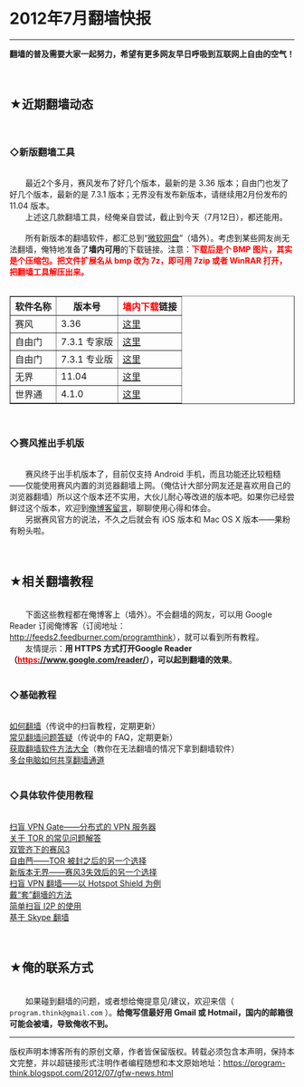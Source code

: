 # 2012年7月翻墙快报 

-----

<div class="post-body entry-content">
<b>翻墙的普及需要大家一起努力，希望有更多网友早日呼吸到互联网上自由的空气！</b><br/>
<br/>
<br/>
<h2>★近期翻墙动态</h2><br/>
<h3>◇新版翻墙工具</h3><br/>
　　最近2个多月，赛风发布了好几个版本，最新的是 3.36 版本；自由门也发了好几个版本，最新的是 7.3.1 版本；无界没有发布新版本，请继续用2月份发布的 11.04 版本。<br/>
　　上述这几款翻墙工具，经俺亲自尝试，截止到今天（7月12日），都还能用。<br/>
<br/>
　　所有新版本的翻墙软件，都汇总到“<a href="https://onedrive.live.com/?id=F5B0090663FEEADA!730" rel="nofollow" target="_blank">微软网盘</a>”（墙外）。考虑到某些网友尚无法翻墙，俺特地准备了<b>墙内可用</b>的下载链接。注意：<span style="color:red;font-weight:bold;">下载后是个 BMP 图片，其实是个压缩包。把文件扩展名从 bmp 改为 7z，即可用 7zip 或者 WinRAR 打开，把翻墙工具解压出来。</span><a name="more"></a><br/>
<br/>
<table border="1" cellspacing="0"><tr><th>软件名称</th><th>版本号</th><th><font color="red">墙内下载</font>链接</th></tr>
<tr><td>赛风</td><td>3.36</td><td><a href="http://blob-s-docs.googlegroups.com/docs/OgAAAKet7EmJbNazqeTMYM5qS5oLI2-noDOUPWxE5FqhaXWPVoKhsZAqTxgDE7syhGqmvEnYIoJosiLR1FPoy-8LEbIA15jOjMkP7BmrCjPRsIjuz9h7JYA7DIFe" rel="nofollow">这里</a></td></tr>
<tr><td>自由门</td><td>7.3.1 专家版</td><td><a href="http://blob-s-docs.googlegroups.com/docs/OgAAABVamcxuN190Mpr_ZQVutXDZ9szBQ8dQtjvKBuScElHITA60pUwlSoEI9bIT9Jm2D3ilmq2aLFBMWxAl2QeOnRoA15jOjE8PZfBQZpo6_il-x57D8bu7ulWH" rel="nofollow">这里</a></td></tr>
<tr><td>自由门</td><td>7.3.1 专业版</td><td><a href="http://blob-s-docs.googlegroups.com/docs/OgAAAAQUBSeS-I37uubsH___g6tEbXwgzq2FE4nvJpf1tzdAXFy5lEMpaXmgytnRZPWjO9eo5z6hvd_PUfXzbklD8MQA15jOjBKn4oe7yiZPonGef4-p2XnV89rc" rel="nofollow">这里</a></td></tr>
<tr><td>无界</td><td>11.04</td><td><a href="http://blob-s-docs.googlegroups.com/docs/OgAAAKG7NzkSVnQ29CZa02vNFMAzWL_WQAQyCqukg0Me9aiT0-JHCh8cSMzJlX5YFT4X0iLn06SAlJZECJw1QNvXl7kA15jOjDnrY5gZpp7GW_VFBPtZy1mulTAV" rel="nofollow">这里</a></td></tr>
<tr><td>世界通</td><td>4.1.0</td><td><a href="http://img610.ph.126.net/jimNYb8Ngf6SHxl1RIHlsA==/1949777163676558355.bmp" rel="nofollow">这里</a></td></tr>
</table><br/>
<h3>◇赛风推出手机版</h3><br/>
　　赛风终于出手机版本了，目前仅支持 Android 手机，而且功能还比较粗糙——仅能使用赛风内置的浏览器翻墙上网。（俺估计大部分网友还是喜欢用自己的浏览器翻墙）所以这个版本还不实用，大伙儿耐心等改进的版本吧。如果你已经尝鲜过这个版本，欢迎到<a href="../../2012/07/gfw-news.md">俺博客留言</a>，聊聊使用心得和体会。<br/>
　　另据赛风官方的说法，不久之后就会有 iOS 版本和 Mac OS X 版本——果粉有盼头啦。<br/>
<br/>
<br/>
<h2>★相关翻墙教程</h2><br/>
　　下面这些教程都在俺博客上（墙外）。不会翻墙的网友，可以用 Google Reader 订阅俺博客（订阅地址：<a href="http://feeds2.feedburner.com/programthink" target="_blank">http://feeds2.feedburner.com/programthink</a>），就可以看到所有教程。<br/>
　　友情提示：<b>用 HTTPS 方式打开Google Reader（<a href="https://www.google.com/reader/" rel="nofollow" target="_blank"><font color="red">https</font>://www.google.com/reader/</a>），可以起到翻墙的效果</b>。<br/>
<br/>
<h3>◇基础教程</h3><br/>
<a href="../../2009/05/how-to-break-through-gfw.md">如何翻墙</a>（传说中的扫盲教程，定期更新）<br/>
<a href="../../2011/09/gfw-faq.md">常见翻墙问题答疑</a>（传说中的 FAQ，定期更新）<br/>
<a href="../../2011/03/how-to-get-gfw-tools.md">获取翻墙软件方法大全</a>（教你在无法翻墙的情况下拿到翻墙软件）<br/>
<a href="../../2013/01/cross-host-use-gfw-tool.md">多台电脑如何共享翻墙通道</a><br/>
<br/>
<h3>◇具体软件使用教程</h3><br/>
<a href="../../2013/04/gfw-vpngate.md">扫盲 VPN Gate——分布式的 VPN 服务器</a><br/>
<a href="../../2013/11/tor-faq.md">关于 TOR 的常见问题解答</a><br/>
<a href="../../2011/10/gfw-psiphon.md">双管齐下的赛风3</a><br/>
<a href="../../2010/03/choose-free-gate.md">自由菛——TOR 被封之后的另一个选择</a><br/>
<a href="../../2011/12/gfw-wujie.md">新版本无界——赛风3失效后的另一个选择</a><br/>
<a href="../../2011/09/gfw-vpn-hotspot-shield.md">扫盲 VPN 翻墙——以 Hotspot Shield 为例</a><br/>
<a href="../../2009/09/break-through-gfw-with-tor.md">戴“套”翻墻的方法</a><br/>
<a href="../../2012/06/gfw-i2p.md">简单扫盲 I2P 的使用</a><br/>
<a href="../../2011/05/through-gfw-with-skype.md">基于 Skype 翻墙</a><br/>
<br/>
<br/>
<h2>★俺的联系方式</h2><br/>
　　如果碰到翻墙的问题，或者想给俺提意见/建议，欢迎来信（ <code>program.think@gmail.com</code> ）。<b>给俺写信最好用 Gmail 或 Hotmail，国内的邮箱很可能会被墙，导致俺收不到。</b>
</div>


------------------------------------------------

版权声明本博客所有的原创文章，作者皆保留版权。转载必须包含本声明，保持本文完整，并以超链接形式注明作者编程随想和本文原始地址：https://program-think.blogspot.com/2012/07/gfw-news.html
